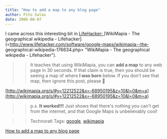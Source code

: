 ```yaml
---
title: "How to add a map to any blog page"
author: Pito Salas
date: 2006-08-07
---
```


I came across this interesting bit in [LifeHacker:
](<http://www.lifehacker.com>) [WikiMapia - The geographical wikipedia -
Lifehacker](<http://www.lifehacker.com/software/google-maps/wikimapia--the-
geographical-wikipedia-176634.php> "WikiMapia - The geographical wikipedia -
Lifehacker").

>>

>> It teaches that using WikiMapia, you can **add a map** to any web page in
30 seconds. If that claim is true, then you should be seeing a map of where
**I was born** below. If you don't see that map, then ignore this post, please
🙂

>>

>>
[http://wikimapia.org/s/#y=12212522&x=-68950195&z=10&l=0&m=a](<http://wikimapia.org/s/#y=12212522&x=-68950195&z=10&l=0&m=a>)

>>

>> p.s. **It worked!!!** Just shows that there's nothing you can't get from
the internet, and that Google Maps is unbelievably cool!

>>

>> Technorati Tags: [google](<http://www.technorati.com/tag/google>),
[wikimapia](<http://www.technorati.com/tag/wikimapia>)


[How to add a map to any blog page](None)
